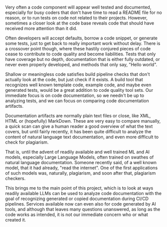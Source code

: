 Very often a code component will appear well tested and documented, especially for busy coders that don't have time to read a README file for no reason, or to run tests on code not related to their projects. However, sometimes a closer look at the code base reveals code that should have received more attention than it did.

Often developers will accept defaults, borrow a code snippet, or generate some tests, just to get back to really important work without delay. There is a crossover point though, where these hastily conjured pieces of code cease to contribute to code quality and become liabilities. Tests that only have coverage but no depth, documentation that is either fully outdated, or never even properly developed, and methods that only say, "Hello world".

Shallow or meaningless code satisfies build pipeline checks that don't actually look at the code, but just check if it exists. A build tool that recognizes well known template code, example code, and maybe even generated tests, would be a great addition to code quality tool sets. Our immediate focus is on code documentation, so we needn't be up to analyzing tests, and we can focus on comparing code documentation artifacts. 

Documentation artifacts are normally plain text files or close, like XML, HTML or (hopefully) MarkDown. These are very easy to compare manually, a quick scan can give a human reader a good overview of what the text covers, but until fairly recently, it has been quite difficult to analyze the content of natural language text documentation, and even more difficult to check for plagiarism. 

That is, until the advent of readily available and well trained ML and AI models, especially Large  Language Models, often trained on swathes of natural language documentation. Someone recently said, of a well known model, that it had already, "read the internet". One of the first applications of such models was, naturally, plagiarism, and soon after that, plagiarism checkers.

This brings me to the main point of this project, which is to look at ways readily available LLMs can be used to analyze code documentation with the goal of recognizing generated or copied documentation during CI/CD pipelines. Services available now can even also for code generated by AI tools, and although that leaves many questions unanswered, as long as the code works as intended, it is not our immediate concern who or what created it.

